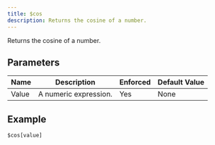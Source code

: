 ```yaml
---
title: $cos
description: Returns the cosine of a number.
---
```


Returns the cosine of a number.
## Parameters
| Name  |      Description      | Enforced | Default Value |
|-------|-----------------------|----------|---------------|
| Value | A numeric expression. | Yes      | None          |
## Example
```
$cos[value]
```
